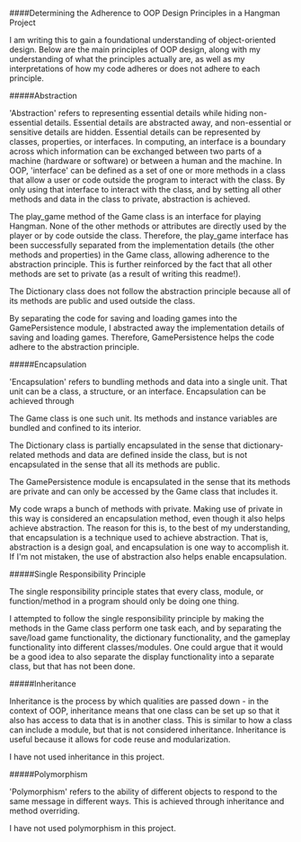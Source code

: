 ####Determining the Adherence to OOP Design Principles in a Hangman Project

I am writing this to gain a foundational understanding of object-oriented design. Below are the main principles of OOP design, along with my understanding of what the principles actually are, as well as my interpretations of how my code adheres or does not adhere to each principle.

#####Abstraction

'Abstraction' refers to representing essential details while hiding non-essential details. Essential details are abstracted away, and non-essential or sensitive details are hidden. Essential details can be represented by classes, properties, or interfaces. In computing, an interface is a boundary across which information can be exchanged between two parts of a machine (hardware or software) or between a human and the machine. In OOP, 'interface' can be defined as a set of one or more methods in a class that allow a user or code outside the program to interact with the class. By only using that interface to interact with the class, and by setting all other methods and data in the class to private, abstraction is achieved.

The play_game method of the Game class is an interface for playing Hangman. None of the other methods or attributes are directly used by the player or by code outside the class. Therefore, the play_game interface has been successfully separated from the implementation details (the other methods and properties) in the Game class, allowing adherence to the abstraction principle. This is further reinforced by the fact that all other methods are set to private (as a result of writing this readme!).

The Dictionary class does not follow the abstraction principle because all of its methods are public and used outside the class.

By separating the code for saving and loading games into the GamePersistence module, I abstracted away the implementation details of saving and loading games. Therefore, GamePersistence helps the code adhere to the abstraction principle.

#####Encapsulation

'Encapsulation' refers to bundling methods and data into a single unit. That unit can be a class, a structure, or an interface. Encapsulation can be achieved through

The Game class is one such unit. Its methods and instance variables are bundled and confined to its interior.

The Dictionary class is partially encapsulated in the sense that dictionary-related methods and data are defined inside the class, but is not encapsulated in the sense that all its methods are public.

The GamePersistence module is encapsulated in the sense that its methods are private and can only be accessed by the Game class that includes it.

My code wraps a bunch of methods with private. Making use of private in this way is considered an encapsulation method, even though it also helps achieve abstraction. The reason for this is, to the best of my understanding, that encapsulation is a technique used to achieve abstraction. That is, abstraction is a design goal, and encapsulation is one way to accomplish it. If I'm not mistaken, the use of abstraction also helps enable encapsulation.

#####Single Responsibility Principle

The single responsibility principle states that every class, module, or function/method in a program should only be doing one thing.

I attempted to follow the single responsibility principle by making the methods in the Game class perform one task each, and by separating the save/load game functionality, the dictionary functionality, and the gameplay functionality into different classes/modules. One could argue that it would be a good idea to also separate the display functionality into a separate class, but that has not been done.

#####Inheritance

Inheritance is the process by which qualities are passed down - in the context of OOP, inheritance means that one class can be set up so that it also has access to data that is in another class. This is similar to how a class can include a module, but that is not considered inheritance. Inheritance is useful because it allows for code reuse and modularization.

I have not used inheritance in this project.

#####Polymorphism

'Polymorphism' refers to the ability of different objects to respond to the same message in different ways. This is achieved through inheritance and method overriding.

I have not used polymorphism in this project.